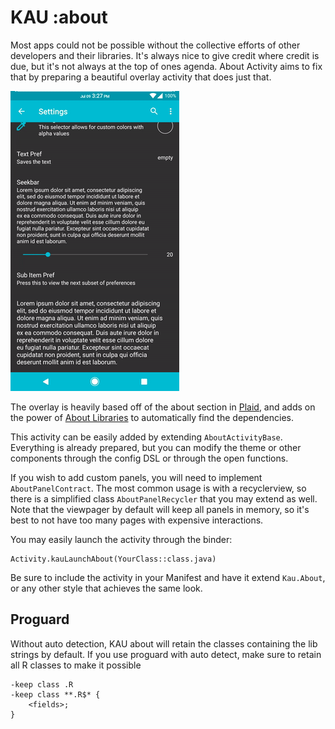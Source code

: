 # KAU :about

Most apps could not be possible without the collective efforts of other developers and their libraries.
It's always nice to give credit where credit is due, but it's not always at the top of ones agenda.
About Activity aims to fix that by preparing a beautiful overlay activity that does just that.

![About Activity Gif](https://raw.githubusercontent.com/AllanWang/Storage-Hub/master/kau/kau_about_activity.gif)

The overlay is heavily based off of the about section in [Plaid](https://github.com/nickbutcher/plaid),
and adds on the power of [About Libraries](https://github.com/mikepenz/AboutLibraries) to automatically find the dependencies.

This activity can be easily added by extending `AboutActivityBase`.
Everything is already prepared, but you can modify the theme or other components through the config DSL or through the open functions.

If you wish to add custom panels, you will need to implement `AboutPanelContract`. 
The most common usage is with a recyclerview, so there is a simplified class `AboutPanelRecycler` that you may extend as well.
Note that the viewpager by default will keep all panels in memory, so it's best to not have too many pages with expensive interactions.

You may easily launch the activity through the binder:
```
Activity.kauLaunchAbout(YourClass::class.java)
```

Be sure to include the activity in your Manifest and have it extend `Kau.About`, or any other style that achieves the same look.

## Proguard

Without auto detection, KAU about will retain the classes containing the lib strings by default.
If you use proguard with auto detect, make sure to retain all R classes to make it possible

```
-keep class .R
-keep class **.R$* {
    <fields>;
}
```